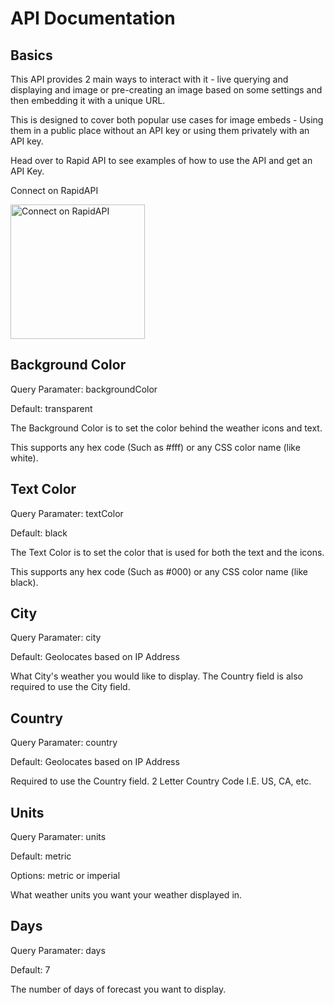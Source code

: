 # API Documentation
## Basics
This API provides 2 main ways to interact with it - live querying and displaying and image or pre-creating an image based on some settings and then embedding it with a unique URL.

This is designed to cover both popular use cases for image embeds - Using them in a public place without an API key or using them privately with an API key.

Head over to Rapid API to see examples of how to use the API and get an API Key.

Connect on RapidAPI
<p>
  <a href="https://rapidapi.com/random-shapes-random-shapes-default/api/weather-embed" target="_blank">
    <img src="https://files.readme.io/1de5087-rapidapi-badge-light.png" width="215" alt="Connect on RapidAPI">
  </a>
</p>

## Background Color
Query Paramater: backgroundColor

Default: transparent

The Background Color is to set the color behind the weather icons and text.

This supports any hex code (Such as #fff) or any CSS color name (like white).

## Text Color
Query Paramater: textColor

Default: black

The Text Color is to set the color that is used for both the text and the icons.

This supports any hex code (Such as #000) or any CSS color name (like black).

## City
Query Paramater: city

Default: Geolocates based on IP Address

What City's weather you would like to display. The Country field is also required to use the City field.

## Country
Query Paramater: country

Default: Geolocates based on IP Address

Required to use the Country field. 2 Letter Country Code I.E. US, CA, etc.

## Units
Query Paramater: units

Default: metric

Options: metric or imperial

What weather units you want your weather displayed in.

## Days
Query Paramater: days

Default: 7

The number of days of forecast you want to display.
